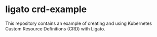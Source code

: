 ligato crd-example
==================

This repository contains an example of creating and using Kubernetes
Custom Resource Definitions (CRD) with Ligato.
